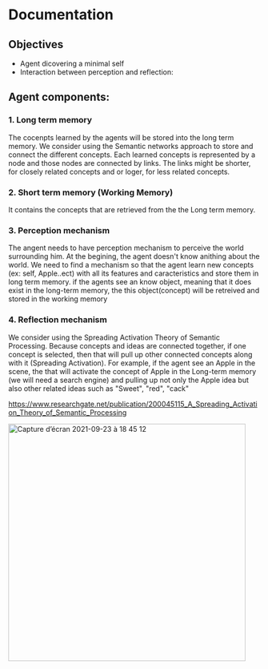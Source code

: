 # Documentation


## Objectives

* Agent dicovering a minimal self
* Interaction between perception and reflection: 
## Agent components:

### 1. Long term memory

The cocenpts learned by the agents will be stored into the long term memory. We  consider using the Semantic networks approach to store and connect the different concepts. Each learned concepts is represented by a node and those nodes are connected by links. The links might be shorter, for closely related concepts and  or loger, for less related concepts.

### 2. Short term memory (Working Memory)
It contains the concepts that are retrieved from the the Long term memory.


### 3. Perception mechanism

The angent needs to have perception mechanism to perceive the world surrounding him. At the begining, the agent doesn't know anithing about the world. We need to find a mechanism so that the agent learn new concepts (ex: self, Apple..ect) with all its features and caracteristics and store them in long term memory. if the agents see an know object, meaning that it does exist in the long-term memory, the this object(concept) will be retreived and stored in the working memory

### 4. Reflection mechanism 

We consider using the Spreading Activation Theory of Semantic Processing. Because concepts and ideas are connected together, if one concept is selected, then that will pull up other connected concepts along with it (Spreading Activation). For example, if the agent see an Apple in the scene, the that will activate the concept of Apple in the Long-term memory (we will need a search engine) and pulling up not only the Apple idea but also other related ideas such as "Sweet", "red", "cack"


https://www.researchgate.net/publication/200045115_A_Spreading_Activation_Theory_of_Semantic_Processing


<img width="474" alt="Capture d’écran 2021-09-23 à 18 45 12" src="https://user-images.githubusercontent.com/1243127/134549382-e04491a9-68ff-42dd-a41c-079a10692d96.png">






